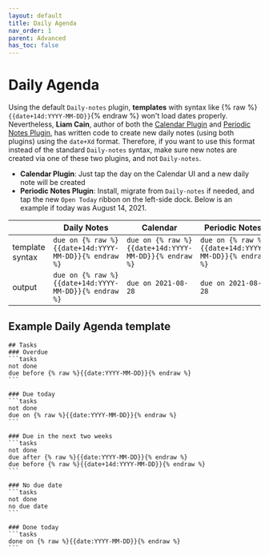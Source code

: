 ```yaml
---
layout: default
title: Daily Agenda
nav_order: 1
parent: Advanced
has_toc: false
---
```


# Daily Agenda

Using the default `Daily-notes` plugin, **templates** with syntax like
{% raw %}`{{date+14d:YYYY-MM-DD}}`{% endraw %} won't load dates properly. Nevertheless, **Liam Cain**,
author of both the [Calendar Plugin](https://github.com/liamcain/obsidian-calendar-plugin)
and [Periodic Notes Plugin](https://github.com/liamcain/obsidian-periodic-notes), has
written code to create new daily notes (using both plugins) using the `date+Xd` format.
Therefore, if you want to use this format instead of the standard `Daily-notes` syntax,
make sure new notes are created via one of these two plugins, and not `Daily-notes`.

- **Calendar Plugin**: Just tap the day on the Calendar UI and a new daily note will be created
- **Periodic Notes Plugin**: Install, migrate from `Daily-notes` if needed, and tap the new `Open Today` ribbon on the left-side dock. Below is an example if today was August 14, 2021.

| | Daily Notes | Calendar | Periodic Notes |
|-|-------------|----------|----------------|
| template syntax | `due on {% raw %}{{date+14d:YYYY-MM-DD}}{% endraw %}` | `due on {% raw %}{{date+14d:YYYY-MM-DD}}{% endraw %}` | `due on {% raw %}{{date+14d:YYYY-MM-DD}}{% endraw %}` |
| output | `due on {% raw %}{{date+14d:YYYY-MM-DD}}{% endraw %}` | `due on 2021-08-28` | `due on 2021-08-28` |

## Example Daily Agenda **template**

    ## Tasks
    ### Overdue
    ```tasks
    not done
    due before {% raw %}{{date:YYYY-MM-DD}}{% endraw %}
    ```

    ### Due today
    ```tasks
    not done
    due on {% raw %}{{date:YYYY-MM-DD}}{% endraw %}
    ```

    ### Due in the next two weeks
    ```tasks
    not done
    due after {% raw %}{{date:YYYY-MM-DD}}{% endraw %}
    due before {% raw %}{{date+14d:YYYY-MM-DD}}{% endraw %}
    ```

    ### No due date
    ```tasks
    not done
    no due date
    ```

    ### Done today
    ```tasks
    done on {% raw %}{{date:YYYY-MM-DD}}{% endraw %}
    ```
